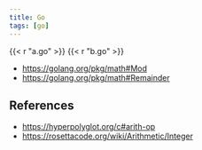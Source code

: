 ```yaml
---
title: Go
tags: [go]
---
```


{{< r "a.go" >}}
{{< r "b.go" >}}

- <https://golang.org/pkg/math#Mod>
- <https://golang.org/pkg/math#Remainder>

## References

- <https://hyperpolyglot.org/c#arith-op>
- <https://rosettacode.org/wiki/Arithmetic/Integer>
